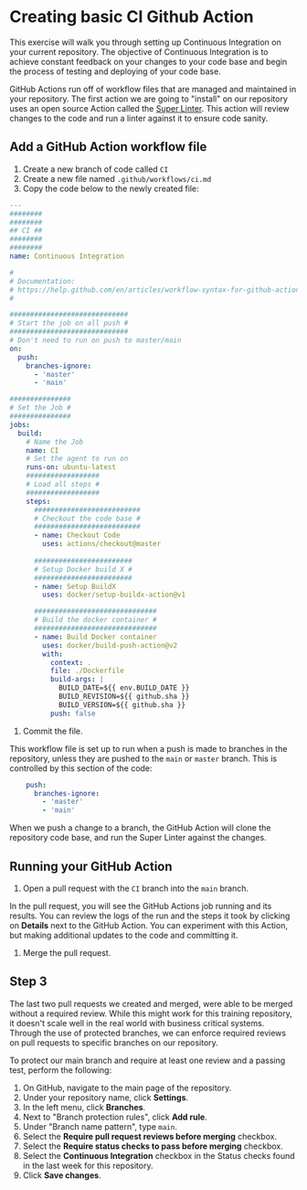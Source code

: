# Creating basic CI Github Action
This exercise will walk you through setting up Continuous Integration on your current repository.
The objective of Continuous Integration is to achieve constant feedback on your changes to your code base and begin the process of testing and deploying of your code base.

GitHub Actions run off of workflow files that are managed and maintained in your repository. The first action we are going to "install" on our repository uses an open source Action called the [Super Linter](https://github.com/github/super-linter). This action will review changes to the code and run a linter against it to ensure code sanity.

## Add a GitHub Action workflow file

1. Create a new branch of code called `CI`
1. Create a new file named `.github/workflows/ci.md`
1. Copy the code below to the newly created file:

  ```yaml
  ---
  ########
  ########
  ## CI ##
  ########
  ########
  name: Continuous Integration

  #
  # Documentation:
  # https://help.github.com/en/articles/workflow-syntax-for-github-actions
  #

  #############################
  # Start the job on all push #
  #############################
  # Don't need to run on push to master/main
  on:
    push:
      branches-ignore:
        - 'master'
        - 'main'

  ###############
  # Set the Job #
  ###############
  jobs:
    build:
      # Name the Job
      name: CI
      # Set the agent to run on
      runs-on: ubuntu-latest
      ##################
      # Load all steps #
      ##################
      steps:
        ##########################
        # Checkout the code base #
        ##########################
        - name: Checkout Code
          uses: actions/checkout@master
        
        ########################
        # Setup Docker build X #
        ########################
        - name: Setup BuildX
          uses: docker/setup-buildx-action@v1

        ##############################
        # Build the docker container #
        ##############################
        - name: Build Docker container
          uses: docker/build-push-action@v2
          with:
            context: .
            file: ./Dockerfile
            build-args: |
              BUILD_DATE=${{ env.BUILD_DATE }}
              BUILD_REVISION=${{ github.sha }}
              BUILD_VERSION=${{ github.sha }}
            push: false
  ```
1. Commit the file.

This workflow file is set up to run when a push is made to branches in the repository, unless they are pushed to the `main` or `master` branch. This is controlled by this section of the code:

```yaml
    push:
      branches-ignore:
        - 'master'
        - 'main'
```

When we push a change to a branch, the GitHub Action will clone the repository code base, and run the Super Linter against the changes.

## Running your GitHub Action

1. Open a pull request with the `CI` branch into the `main` branch.

  In the pull request, you will see the GitHub Actions job running and its results. You can review the logs of the run and the steps it took by clicking on **Details** next to the GitHub Action. You can experiment with this Action, but making additional updates to the code and committing it.

1. Merge the pull request.

## Step 3

The last two pull requests we created and merged, were able to be merged without a required review. While this might work for this training repository, it doesn't scale well in the real world with business critical systems. Through the use of protected branches, we can enforce required reviews on pull requests to specific branches on our repository.

To protect our main branch and require at least one review and a passing test, perform the following:

1. On GitHub, navigate to the main page of the repository.
1. Under your repository name, click **Settings**.
1. In the left menu, click **Branches**.
1. Next to "Branch protection rules", click **Add rule**.
1. Under "Branch name pattern", type `main`.
1. Select the **Require pull request reviews before merging** checkbox.
1. Select the **Require status checks to pass before merging** checkbox.
1. Select the **Continuous Integration** checkbox in the Status checks found in the last week for this repository.
1. Click **Save changes**.
